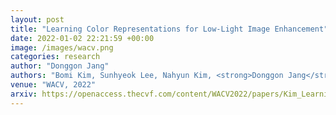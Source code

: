```yaml
---
layout: post
title: "Learning Color Representations for Low-Light Image Enhancement"
date: 2022-01-02 22:21:59 +00:00
image: /images/wacv.png
categories: research
author: "Donggon Jang"
authors: "Bomi Kim, Sunhyeok Lee, Nahyun Kim, <strong>Donggon Jang</strong>, Dae-Shik Kim"
venue: "WACV, 2022"
arxiv: https://openaccess.thecvf.com/content/WACV2022/papers/Kim_Learning_Color_Representations_for_Low-Light_Image_Enhancement_WACV_2022_paper.pdf
---
```

